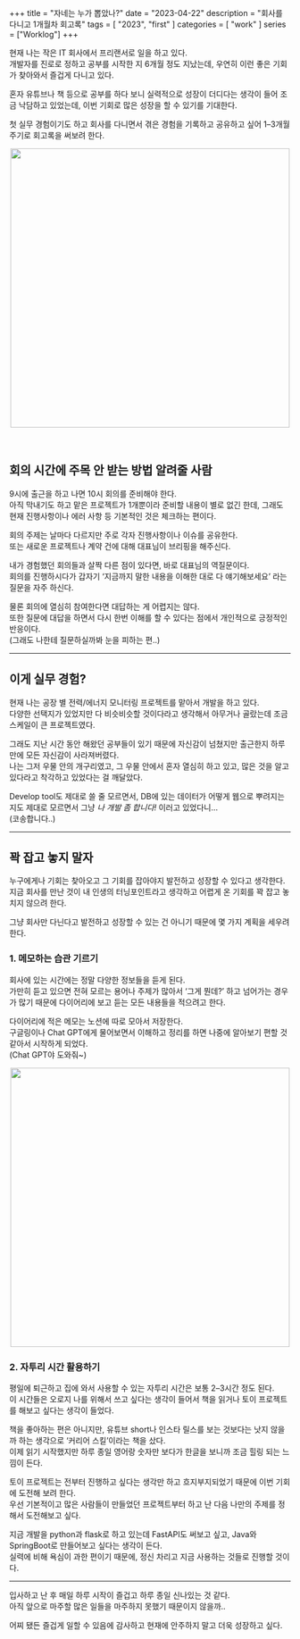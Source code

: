 +++
title = "자네는 누가 뽑았나?"
date = "2023-04-22"
description = "회사를 다니고 1개월차 회고록"
tags = [
    "2023",
    "first"
]
categories = [
    "work"
]
series = ["Worklog"]
+++

현재 나는 작은 IT 회사에서 프리랜서로 일을 하고 있다. <br>
개발자를 진로로 정하고 공부를 시작한 지 6개월 정도 지났는데, 우연히 이런 좋은 기회가 찾아와서 즐겁게 다니고 있다.

혼자 유튜브나 책 등으로 공부를 하다 보니 실력적으로 성장이 더디다는 생각이 들어 조금 낙담하고 있었는데, 이번 기회로 많은 성장을 할 수 있기를 기대한다.

첫 실무 경험이기도 하고 회사를 다니면서 겪은 경험을 기록하고 공유하고 싶어 1–3개월 주기로 회고록을 써보려 한다.

<p align="center"><img src="https://github.com/kmseunh/blog/assets/105186724/bfa388ed-86c2-4d3b-80ba-36ba1b0320ec" width="500"></p>

<!--more-->
<br>

## 회의 시간에 주목 안 받는 방법 알려줄 사람

9시에 출근을 하고 나면 10시 회의를 준비해야 한다. <br> 아직 막내기도 하고 맡은 프로젝트가 1개뿐이라 준비할 내용이 별로 없긴 한데, 그래도 현재 진행사항이나 에러 사항 등 기본적인 것은 체크하는 편이다.

회의 주제는 날마다 다르지만 주로 각자 진행사항이나 이슈를 공유한다. <br> 또는 새로운 프로젝트나 계약 건에 대해 대표님이 브리핑을 해주신다.

내가 경험했던 회의들과 살짝 다른 점이 있다면, 바로 대표님의 역질문이다. <br> 회의를 진행하시다가 갑자기 ‘지금까지 말한 내용을 이해한 대로 다 얘기해보세요’ 라는 질문을 자주 하신다.

물론 회의에 열심히 참여한다면 대답하는 게 어렵지는 않다. <br> 또한 질문에 대답을 하면서 다시 한번 이해를 할 수 있다는 점에서 개인적으로 긍정적인 반응이다. <br> (그래도 나한테 질문하실까봐 눈을 피하는 편..)

<hr>

## 이게 실무 경험?

현재 나는 공장 별 전력/에너지 모니터링 프로젝트를 맡아서 개발을 하고 있다. <br> 다양한 선택지가 있었지만 다 비슷비슷할 것이다라고 생각해서 아무거나 골랐는데 조금 스케일이 큰 프로젝트였다.

그래도 지난 시간 동안 해왔던 공부들이 있기 때문에 자신감이 넘쳤지만 출근한지 하루 만에 모든 자신감이 사라져버렸다. <br> 나는 그저 우물 안의 개구리였고, 그 우물 안에서 혼자 열심히 하고 있고, 많은 것을 알고 있다라고 착각하고 있었다는 걸 깨달았다.

Develop tool도 제대로 쓸 줄 모르면서, DB에 있는 데이터가 어떻게 웹으로 뿌려지는지도 제대로 모르면서 그냥 _나 개발 좀 합니다!_ 이러고 있었다니… <br>
(코송합니다..)

<hr>

## 꽉 잡고 놓지 말자

누구에게나 기회는 찾아오고 그 기회를 잡아야지 발전하고 성장할 수 있다고 생각한다. <br> 지금 회사를 만난 것이 내 인생의 터닝포인트라고 생각하고 어렵게 온 기회를 꽉 잡고 놓치지 않으려 한다.

그냥 회사만 다닌다고 발전하고 성장할 수 있는 건 아니기 때문에 몇 가지 계획을 세우려 한다.

### 1. 메모하는 습관 기르기

회사에 있는 시간에는 정말 다양한 정보들을 듣게 된다. <br> 가만히 듣고 있으면 전혀 모르는 용어나 주제가 많아서 ‘그게 뭔데?’ 하고 넘어가는 경우가 많기 때문에 다이어리에 보고 듣는 모든 내용들을 적으려고 한다.

다이어리에 적은 메모는 노션에 따로 모아서 저장한다. <br> 구글링이나 Chat GPT에게 물어보면서 이해하고 정리를 하면 나중에 알아보기 편할 것 같아서 시작하게 되었다. <br> (Chat GPT야 도와줘~)

<p align="center"><img src="https://github.com/user-attachments/assets/626eabeb-425c-4f98-a724-9ef59526e18f" width="500"></p>

### 2. 자투리 시간 활용하기

평일에 퇴근하고 집에 와서 사용할 수 있는 자투리 시간은 보통 2–3시간 정도 된다. <br> 이 시간들은 오로지 나를 위해서 쓰고 싶다는 생각이 들어서 책을 읽거나 토이 프로젝트를 해보고 싶다는 생각이 들었다.

책을 좋아하는 편은 아니지만, 유튜브 short나 인스타 릴스를 보는 것보다는 낫지 않을까 하는 생각으로 ‘커리어 스킬’이라는 책을 샀다. <br> 이제 읽기 시작했지만 하루 종일 영어랑 숫자만 보다가 한글을 보니까 조금 힐링 되는 느낌이 든다.

토이 프로젝트는 전부터 진행하고 싶다는 생각만 하고 흐지부지되었기 때문에 이번 기회에 도전해 보려 한다. <br> 우선 기본적이고 많은 사람들이 만들었던 프로젝트부터 하고 난 다음 나만의 주제를 정해서 도전해보고 싶다.

지금 개발을 python과 flask로 하고 있는데 FastAPI도 써보고 싶고, Java와 SpringBoot로 만들어보고 싶다는 생각이 든다. <br> 실력에 비해 욕심이 과한 편이기 때문에, 정신 차리고 지금 사용하는 것들로 진행할 것이다.

<hr>

입사하고 난 후 매일 하루 시작이 즐겁고 하루 종일 신나있는 것 같다. <br> 아직 앞으로 마주할 많은 일들을 마주하지 못했기 때문이지 않을까..

어찌 됐든 즐겁게 일할 수 있음에 감사하고 현재에 안주하지 말고 더욱 성장하고 싶다.
